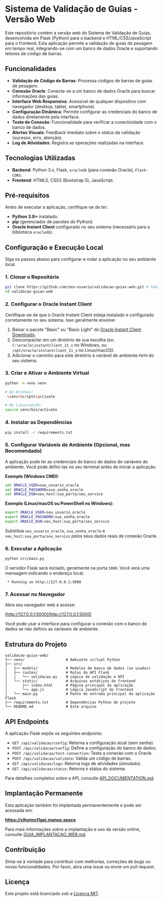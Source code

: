 # Sistema de Validação de Guias - Versão Web

Este repositório contém a versão web do Sistema de Validação de Guias, desenvolvida em Flask (Python) para o backend e HTML/CSS/JavaScript para o frontend. Esta aplicação permite a validação de guias de pesagem em tempo real, integrando-se com um banco de dados Oracle e suportando leitores de código de barras.

## Funcionalidades

- **Validação de Código de Barras**: Processa códigos de barras de guias de pesagem.
- **Conexão Oracle**: Conecta-se a um banco de dados Oracle para buscar informações das guias.
- **Interface Web Responsiva**: Acessível de qualquer dispositivo com navegador (desktop, tablet, smartphone).
- **Configuração Dinâmica**: Permite configurar as credenciais do banco de dados diretamente pela interface.
- **Teste de Conexão**: Funcionalidade para verificar a conectividade com o banco de dados.
- **Alertas Visuais**: Feedback imediato sobre o status da validação (sucesso, erro, atenção).
- **Log de Atividades**: Registra as operações realizadas na interface.

## Tecnologias Utilizadas

- **Backend**: Python 3.x, Flask, `oracledb` (para conexão Oracle), `Flask-CORS`.
- **Frontend**: HTML5, CSS3 (Bootstrap 5), JavaScript.

## Pré-requisitos

Antes de executar a aplicação, certifique-se de ter:

- **Python 3.8+** instalado.
- **pip** (gerenciador de pacotes do Python).
- **Oracle Instant Client** configurado no seu sistema (necessário para a biblioteca `oracledb`).

## Configuração e Execução Local

Siga os passos abaixo para configurar e rodar a aplicação no seu ambiente local.

### 1. Clonar o Repositório

```bash
git clone https://github.com/seu-usuario/validacao-guias-web.git # Substitua pela URL do seu repositório
cd validacao-guias-web
```

### 2. Configurar o Oracle Instant Client

Certifique-se de que o Oracle Instant Client esteja instalado e configurado corretamente no seu sistema. Isso geralmente envolve:

1. Baixar o pacote "Basic" ou "Basic Light" do [Oracle Instant Client Downloads](https://www.oracle.com/database/technologies/instant-client/downloads.html).
2. Descompactar em um diretório de sua escolha (ex: `C:\oracle\instantclient_21_x` no Windows, ou `/opt/oracle/instantclient_21_x` no Linux/macOS).
3. Adicionar o caminho para este diretório à variável de ambiente `PATH` do seu sistema.

### 3. Criar e Ativar o Ambiente Virtual

```bash
python -m venv venv

# No Windows:
.\venv\Scripts\activate

# No Linux/macOS:
source venv/bin/activate
```

### 4. Instalar as Dependências

```bash
pip install -r requirements.txt
```

### 5. Configurar Variáveis de Ambiente (Opcional, mas Recomendado)

A aplicação pode ler as credenciais do banco de dados de variáveis de ambiente. Você pode defini-las no seu terminal antes de iniciar a aplicação.

**Exemplo (Windows CMD):**
```cmd
set ORACLE_USER=seu_usuario_oracle
set ORACLE_PASSWORD=sua_senha_oracle
set ORACLE_DSN=seu_host:sua_porta/seu_servico
```

**Exemplo (Linux/macOS ou PowerShell no Windows):**
```bash
export ORACLE_USER=seu_usuario_oracle
export ORACLE_PASSWORD=sua_senha_oracle
export ORACLE_DSN=seu_host:sua_porta/seu_servico
```

Substitua `seu_usuario_oracle`, `sua_senha_oracle` e `seu_host:sua_porta/seu_servico` pelos seus dados reais de conexão Oracle.

### 6. Executar a Aplicação

```bash
python src/main.py
```

O servidor Flask será iniciado, geralmente na porta `5000`. Você verá uma mensagem indicando o endereço local:

```
 * Running on http://127.0.0.1:5000
```

### 7. Acessar no Navegador

Abra seu navegador web e acesse:

[http://127.0.0.1:5000](http://127.0.0.1:5000)

Você pode usar a interface para configurar a conexão com o banco de dados se não definiu as variáveis de ambiente.

## Estrutura do Projeto

```
validacao-guias-web/
├── venv/                   # Ambiente virtual Python
├── src/
│   ├── models/             # Modelos de banco de dados (se usados)
│   ├── routes/             # Rotas da API Flask
│   │   └── validacao.py    # Lógica de validação e API
│   └── static/             # Arquivos estáticos do frontend
│       ├── index.html      # Página principal da aplicação
│       └── app.js          # Lógica JavaScript do frontend
│   └── main.py             # Ponto de entrada principal da aplicação Flask
├── requirements.txt        # Dependências Python do projeto
└── README.md               # Este arquivo
```

## API Endpoints

A aplicação Flask expõe os seguintes endpoints:

- `GET /api/validacao/config`: Retorna a configuração atual (sem senha).
- `POST /api/validacao/config`: Define a configuração do banco de dados.
- `POST /api/validacao/test-connection`: Testa a conexão com o Oracle.
- `POST /api/validacao/validate`: Valida um código de barras.
- `GET /api/validacao/logs`: Retorna logs de atividades (simulado).
- `GET /api/validacao/status`: Retorna o status do sistema.

Para detalhes completos sobre a API, consulte [API_DOCUMENTATION.md](API_DOCUMENTATION.md).

## Implantação Permanente

Esta aplicação também foi implantada permanentemente e pode ser acessada em:

**https://xlhyimcl1gpj.manus.space**

Para mais informações sobre a implantação e uso da versão online, consulte [GUIA_IMPLANTACAO_WEB.md](GUIA_IMPLANTACAO_WEB.md).

## Contribuição

Sinta-se à vontade para contribuir com melhorias, correções de bugs ou novas funcionalidades. Por favor, abra uma issue ou envie um pull request.

## Licença

Este projeto está licenciado sob a [Licença MIT](LICENSE).

